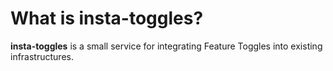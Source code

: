 # What is insta-toggles?

**insta-toggles** is a small service for integrating Feature Toggles into existing infrastructures.

